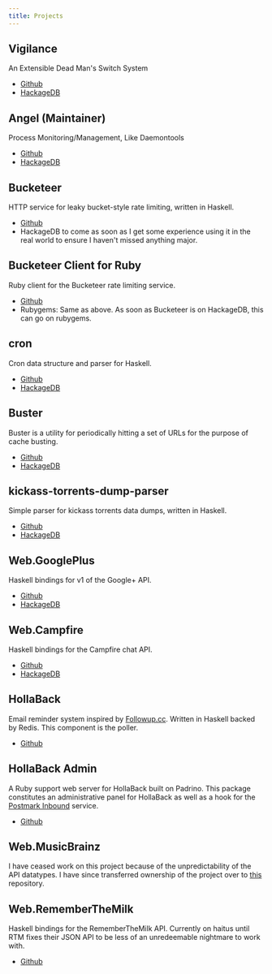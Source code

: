 ```yaml
---
title: Projects
---
```


## Vigilance
An Extensible Dead Man's Switch System

* [Github](http://github.com/MichaelXavier/vigilance)
* [HackageDB](http://hackage.haskell.org/package/vigilance)

## Angel (Maintainer)
Process Monitoring/Management, Like Daemontools

* [Github](http://github.com/MichaelXavier/Angel)
* [HackageDB](http://hackage.haskell.org/package/angel)

## Bucketeer
HTTP service for leaky bucket-style rate limiting, written in Haskell.

* [Github](http://github.com/MichaelXavier/Bucketeer)
* HackageDB to come as soon as I get some experience using it in the real world
  to ensure I haven't missed anything major.

## Bucketeer Client for Ruby
Ruby client for the Bucketeer rate limiting service.

* [Github](https://github.com/MichaelXavier/bucketeer-client-ruby)
* Rubygems: Same as above. As soon as Bucketeer is on HackageDB, this can go on
  rubygems.

## cron
Cron data structure and parser for Haskell.

* [Github](http://github.com/MichaelXavier/cron)
* [HackageDB](http://hackage.haskell.org/package/cron)

## Buster
Buster is a utility for periodically hitting a set of URLs for the purpose of
cache busting.

* [Github](http://github.com/MichaelXavier/Buster)
* [HackageDB](http://hackage.haskell.org/package/Buster)

## kickass-torrents-dump-parser
Simple parser for kickass torrents data dumps, written in Haskell.

* [Github](https://github.com/MichaelXavier/kickass-torrents-dump-parser)
* [HackageDB](http://hackage.haskell.org/package/kickass-torrents-dump-parser)

## Web.GooglePlus
Haskell bindings for v1 of the Google+ API.

* [Github](http://github.com/MichaelXavier/GooglePlus)
* [HackageDB](http://hackage.haskell.org/package/googleplus)

## Web.Campfire
Haskell bindings for the Campfire chat API.

* [Github](http://github.com/MichaelXavier/Campfire)
* [HackageDB](http://hackage.haskell.org/package/campfire)

## HollaBack
Email reminder system inspired by [Followup.cc](http://www.followup.cc).
Written in Haskell backed by Redis. This component is the poller.

* [Github](http://github.com/MichaelXavier/HollaBack)

## HollaBack Admin
A Ruby support web server for HollaBack built on Padrino. This package
constitutes an administrative panel for HollaBack as well as a hook for the
[Postmark Inbound](http://postmarkapp.com/inbound) service.

* [Github](http://github.com/MichaelXavier/hollaback_admin)

## Web.MusicBrainz
I have ceased work on this project because of the unpredictability of the API
datatypes. I have since transferred ownership of the project over to
[this](https://github.com/ocharles/Web-MusicBrainz) repository.

## Web.RememberTheMilk
Haskell bindings for the RememberTheMilk API. Currently on haitus until RTM
fixes their JSON API to be less of an unredeemable nightmare to work with.

* [Github](http://github.com/MichaelXavier/RememberTheMilk)
